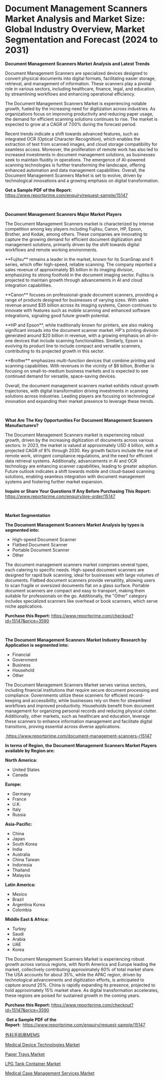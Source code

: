 <p><h1>Document Management Scanners Market Analysis and Market Size: Global Industry Overview, Market Segmentation and Forecast (2024 to 2031)</h1></p><p><strong>Document Management Scanners Market Analysis and Latest Trends</strong></p>
<p><p>Document Management Scanners are specialized devices designed to convert physical documents into digital formats, facilitating easier storage, retrieval, and management of information. These scanners play a pivotal role in various sectors, including healthcare, finance, legal, and education, by streamlining workflows and enhancing operational efficiency.</p><p>The Document Management Scanners Market is experiencing notable growth, fueled by the increasing need for digitization across industries. As organizations focus on improving productivity and reducing paper usage, the demand for efficient scanning solutions continues to rise. The market is expected to grow at a CAGR of 7.00% during the forecast period. </p><p>Recent trends indicate a shift towards advanced features, such as integrated OCR (Optical Character Recognition), which enables the extraction of text from scanned images, and cloud storage compatibility for seamless access. Moreover, the proliferation of remote work has also led to increased investments in document management solutions, as businesses seek to maintain fluidity in operations. The emergence of AI-powered scanning technologies is further transforming the landscape, offering enhanced automation and data management capabilities. Overall, the Document Management Scanners Market is set to evolve, driven by technological innovations and a growing emphasis on digital transformation.</p></p>
<p><strong>Get a Sample PDF of the Report:&nbsp;</strong> <a href="https://www.reportprime.com/enquiry/request-sample/15147">https://www.reportprime.com/enquiry/request-sample/15147</a></p>
<p>&nbsp;</p>
<p><strong>Document Management Scanners Major Market Players</strong></p>
<p><p>The Document Management Scanners market is characterized by intense competition among key players including Fujitsu, Canon, HP, Epson, Brother, and Kodak, among others. These companies are innovating to capture the growing demand for efficient document digitization and management solutions, primarily driven by the shift towards digital workflows and remote working environments.</p><p>**Fujitsu** remains a leader in the market, known for its ScanSnap and fi series, which offer high-speed, reliable scanning. The company reported a sales revenue of approximately $5 billion in its imaging division, emphasizing its strong foothold in the document imaging sector. Fujitsu is projected to maintain growth through advancements in AI and cloud integration capabilities.</p><p>**Canon** focuses on professional-grade document scanners, providing a range of products designed for businesses of varying sizes. With sales revenue around $35 billion across its imaging systems, Canon continues to innovate with features such as mobile scanning and enhanced software integrations, signaling good future growth potential.</p><p>**HP and Epson**, while traditionally known for printers, are also making significant inroads into the document scanner market. HP's printing division generated around $20 billion in revenue, with a growing emphasis on all-in-one devices that include scanning functionalities. Similarly, Epson is evolving its product line to include compact and versatile scanners, contributing to its projected growth in this sector.</p><p>**Brother** emphasizes multi-function devices that combine printing and scanning capabilities. With revenues in the vicinity of $6 billion, Brother is focusing on small-to-medium business markets and is expected to see continued demand for versatile, space-saving devices.</p><p>Overall, the document management scanners market exhibits robust growth trajectories, with digital transformation driving investments in scanning solutions across industries. Leading players are focusing on technological innovation and expanding their market presence to leverage these trends.</p></p>
<p>&nbsp;</p>
<p><strong>What Are The Key Opportunities For Document Management Scanners Manufacturers?</strong></p>
<p><p>The Document Management Scanners market is experiencing robust growth, driven by the increasing digitization of documents across various sectors. In 2023, the market is valued at approximately USD 4 billion, with a projected CAGR of 8% through 2030. Key growth factors include the rise of remote work, stringent compliance regulations, and the need for efficient data retrieval systems. Additionally, advancements in AI and OCR technology are enhancing scanner capabilities, leading to greater adoption. Future outlook indicates a shift towards mobile and cloud-based scanning solutions, enabling seamless integration with document management systems and fostering further market expansion.</p></p>
<p><strong>Inquire or Share Your Questions If Any Before Purchasing This Report:</strong> <a href="https://www.reportprime.com/enquiry/pre-order/15147">https://www.reportprime.com/enquiry/pre-order/15147</a></p>
<p>&nbsp;</p>
<p><strong>Market Segmentation</strong></p>
<p><strong>The Document Management Scanners Market Analysis by types is segmented into:</strong></p>
<p><ul><li>High-speed Document Scanner</li><li>Flatbed Document Scanner</li><li>Portable Document Scanner</li><li>Other</li></ul></p>
<p><p>The document management scanners market comprises several types, each catering to specific needs. High-speed document scanners are designed for rapid bulk scanning, ideal for businesses with large volumes of documents. Flatbed document scanners provide versatility, allowing users to scan fragile or oversized documents flat on a glass surface. Portable document scanners are compact and easy to transport, making them suitable for professionals on the go. Additionally, the "Other" category includes specialized scanners like overhead or book scanners, which serve niche applications.</p></p>
<p><strong>Purchase this Report:&nbsp;</strong><a href="https://www.reportprime.com/checkout?id=15147&price=3590">https://www.reportprime.com/checkout?id=15147&price=3590</a></p>
<p>&nbsp;</p>
<p><strong>The Document Management Scanners Market Industry Research by Application is segmented into:</strong></p>
<p><ul><li>Financial</li><li>Government</li><li>Business</li><li>Household</li><li>Other</li></ul></p>
<p><p>The Document Management Scanners Market serves various sectors, including financial institutions that require secure document processing and compliance. Governments utilize these scanners for efficient record-keeping and accessibility, while businesses rely on them for streamlined workflows and improved productivity. Households benefit from document management for organizing personal records and reducing physical clutter. Additionally, other markets, such as healthcare and education, leverage these scanners to enhance information management and facilitate digital transitions, proving essential across diverse applications.</p></p>
<p><a href="https://www.reportprime.com/document-management-scanners-r15147">&nbsp;https://www.reportprime.com/document-management-scanners-r15147</a></p>
<p><strong>In terms of Region, the Document Management Scanners Market Players available by Region are:</strong></p>
<p>
    <p> <strong> North America: </strong>
        <ul>
            <li>United States</li>
            <li>Canada</li>
        </ul>
        </p> 
    <p> <strong> Europe: </strong>
        <ul>
            <li>Germany</li>
            <li>France</li>
            <li>U.K.</li>
            <li>Italy</li>
            <li>Russia</li>
        </ul>
        </p> 
    <p> <strong> Asia-Pacific: </strong>
        <ul>
            <li>China</li>
            <li>Japan</li>
            <li>South Korea</li>
            <li>India</li>
            <li>Australia</li>
            <li>China Taiwan</li>
            <li>Indonesia</li>
            <li>Thailand</li>
            <li>Malaysia</li>
        </ul>
        </p> 
    <p> <strong> Latin America: </strong>
        <ul>
            <li>Mexico</li>
            <li>Brazil</li>
            <li>Argentina Korea</li>
            <li>Colombia</li>
        </ul>
        </p> 
    <p> <strong> Middle East & Africa: </strong>
        <ul>
            <li>Turkey</li>
            <li>Saudi</li>
            <li>Arabia</li>
            <li>UAE</li>
            <li>Korea</li>
        </ul>
    </p>
    </p>
<p><p>The Document Management Scanners Market is experiencing robust growth across various regions, with North America and Europe leading the market, collectively contributing approximately 60% of total market share. The USA accounts for about 35%, while the APAC region, driven by technological advancements and digitization efforts, is anticipated to capture around 25%. China is rapidly expanding its presence, projected to hold approximately 15% market share. As digital transformation accelerates, these regions are poised for sustained growth in the coming years.</p></p>
<p><strong>Purchase this Report: </strong><a href="https://www.reportprime.com/checkout?id=15147&price=3590">https://www.reportprime.com/checkout?id=15147&price=3590</a></p>
<p>&nbsp;<strong>Get a Sample PDF of the Report:&nbsp;&nbsp;</strong><a href="https://www.reportprime.com/enquiry/request-sample/15147">https://www.reportprime.com/enquiry/request-sample/15147</a></p>
<p><strong></strong></p>
<p><p><a href="https://medium.com/@gregoriookeefe2023/%E6%89%8B%E8%A1%93%E5%B8%82%E5%A0%B4%E3%81%AE%E3%81%9F%E3%82%81%E3%81%AEmems%E8%AA%BF%E6%9F%BB%E3%81%A8%E6%A5%AD%E7%95%8C%E3%81%AE%E9%80%B2%E5%8C%96-%E3%81%8A%E3%82%88%E3%81%B32031%E5%B9%B4%E3%81%BE%E3%81%A7%E3%81%AE%E4%BA%88%E6%B8%AC-1007ad4ad365">外科手術用MEMS</a></p><p><a href="https://www.linkedin.com/pulse/future-ready-strategic-insights-global-medical-device-technologies-sfxae?trackingId=9HhoFHH9QkWQEDmycOoD5A%3D%3D">Medical Device Technologies Market</a></p><p><a href="https://medium.com/@go-emi/the-market-for-paper-trays-market-is-examined-in-this-report-along-with-the-factors-that-are-421c72e7785f">Paper Trays Market</a></p><p><a href="https://issuu.com/reportprime-2/docs/lpg-tank-container-market-size-2030_94935fd6d7092c">LPG Tank Container Market</a></p><p><a href="https://www.linkedin.com/pulse/global-medical-case-management-services-market-trends-analysis-odh6e?trackingId=TETh6oMbRturj3DuP9rkxg%3D%3D">Medical Case Management Services Market</a></p></p>